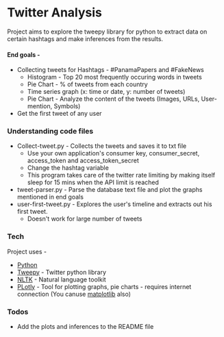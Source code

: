 # Twitter Analysis
Project aims to explore the tweepy library for python to extract data on certain hashtags and make inferences from the results.
#### End goals - 
* Collecting tweets for Hashtags - #PanamaPapers and #FakeNews
    * Histogram - Top 20 most frequently occuring words in tweets
    * Pie Chart - % of tweets from each country
    * Time series graph (x: time or date, y: number of tweets)
    * Pie Chart - Analyze the content of the tweets (Images, URLs, User-mention, Symbols)
* Get the first tweet of any user

### Understanding code files

* Collect-tweet.py - Collects the tweets and saves it to txt file
    * Use your own application's consumer key, consumer_secret, access_token and access_token_secret
    * Change the hashtag variable
    * This program takes care of the twitter rate limiting by making itself sleep for 15 mins when the API limit is reached
* tweet-parser.py - Parse the database text file and plot the graphs mentioned in end goals
* user-first-tweet.py - Explores the user's timeline and extracts out his first tweet.
    * Doesn't work for large number of tweets


### Tech

Project uses - 

* [Python] 
* [Tweepy] - Twitter python library 
* [NLTK] - Natural language toolkit
* [PLotly] - Tool for plotting graphs, pie charts - requires internet connection (You canuse [matplotlib] also)


### Todos

 - Add the plots and inferences to the README file


   [Python]: <https://www.python.org/>
   [tweepy]: <http://www.tweepy.org/>
   [NLTK]: <http://www.nltk.org/>
   [Plotly]: <https://plot.ly/python/>
   [matplotlib]: <https://matplotlib.org/>
